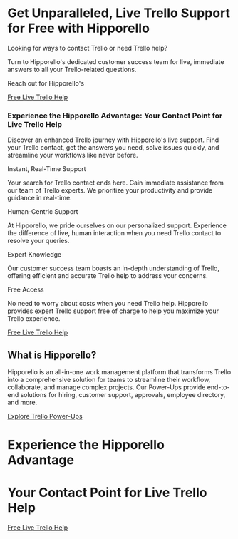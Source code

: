Get Unparalleled, Live Trello Support for Free with Hipporello
==============================================================

Looking for ways to contact Trello or need Trello help?

Turn to Hipporello's dedicated customer success team for live, immediate answers to all your Trello-related questions.

Reach out for Hipporello's

[Free Live Trello Help](https://www.hipporello.com/trello-support)

### Experience the Hipporello Advantage: Your Contact Point for Live Trello Help

Discover an enhanced Trello journey with Hipporello's live support. Find your Trello contact, get the answers you need, solve issues quickly, and streamline your workflows like never before.

Instant, Real-Time Support

Your search for Trello contact ends here. Gain immediate assistance from our team of Trello experts. We prioritize your productivity and provide guidance in real-time.

Human-Centric Support

At Hipporello, we pride ourselves on our personalized support. Experience the difference of live, human interaction when you need Trello contact to resolve your queries.

Expert Knowledge

Our customer success team boasts an in-depth understanding of Trello, offering efficient and accurate Trello help to address your concerns.

Free Access

No need to worry about costs when you need Trello help. Hipporello provides expert Trello support free of charge to help you maximize your Trello experience.

[Free Live Trello Help](https://www.hipporello.com/trello-support)

What is Hipporello?
-------------------

Hipporello is an all-in-one work management platform that transforms Trello into a comprehensive solution for teams to streamline their workflow, collaborate, and manage complex projects. Our Power-Ups provide end-to-end solutions for hiring, customer support, approvals, employee directory, and more.

[Explore Trello Power-Ups](https://www.hipporello.com/trello-power-ups)


Experience the Hipporello Advantage
===================================

Your Contact Point for Live Trello Help
=======================================

[Free Live Trello Help](https://www.hipporello.com/trello-support)
